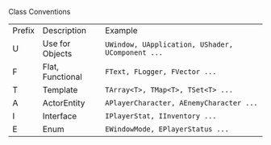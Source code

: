 Class Conventions

| | | |
| -- | -- | -- |
| Prefix | Description | Example |
| U | Use for Objects | ```UWindow, UApplication, UShader, UComponent ...``` |
| F | Flat, Functional | ```FText, FLogger, FVector ...``` |
| T | Template | ```TArray<T>, TMap<T>, TSet<T> ...``` |
| A | ActorEntity | ```APlayerCharacter, AEnemyCharacter ...``` |
| I | Interface | ```IPlayerStat, IInventory ...``` |
| E | Enum | ```EWindowMode, EPlayerStatus ...``` |